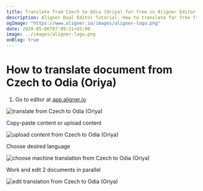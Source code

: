 ```yaml
---
title: Translate from Czech to Odia (Oriya) for free in Aligner Editor
description: Aligner Dual Editor Tutorial. How to translate for free from Czech to Odia (Oriya). Aligner is multilingual document management platform. 
ogImage: "https://www.aligner.io/images/aligner-logo.png"
date: 2020-05-06T07:09:21+03:00
image: ../images/aligner-logo.png
onBlog: true
---
```


# How to translate document from Czech to Odia (Oriya)

1. Go to editor at [app.aligner.io](https://app.aligner.io "Aligner App web page")

![translate from Czech to Odia (Oriya)](../aligner-blank-editor.png "translate from Czech to Odia (Oriya)")

Copy-paste content or upload content

![upload content from Czech to Odia (Oriya)](../aligner-uploaded-document.png "upload content from Czech to Odia (Oriya)")

Choose desired language

![choose machine translation from Czech to Odia (Oriya)](../aligner-language-dropdown.png "choose machine translation from Czech to Odia (Oriya)")

Work and edit 2 documents in parallel

![edit translation from Czech to Odia (Oriya)](../aligner-double-sitded-editor.png "edit translation from Czech to Odia (Oriya)")

